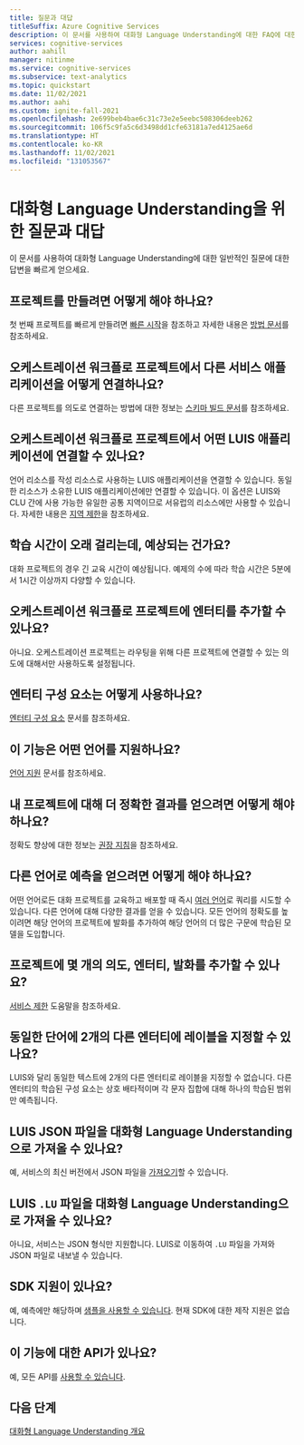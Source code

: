 ```yaml
---
title: 질문과 대답
titleSuffix: Azure Cognitive Services
description: 이 문서를 사용하여 대화형 Language Understanding에 대한 FAQ에 대한 답변을 빠르게 얻으세요.
services: cognitive-services
author: aahill
manager: nitinme
ms.service: cognitive-services
ms.subservice: text-analytics
ms.topic: quickstart
ms.date: 11/02/2021
ms.author: aahi
ms.custom: ignite-fall-2021
ms.openlocfilehash: 2e699beb4bae6c31c73e2e5eebc508306deeb262
ms.sourcegitcommit: 106f5c9fa5c6d3498dd1cfe63181a7ed4125ae6d
ms.translationtype: HT
ms.contentlocale: ko-KR
ms.lasthandoff: 11/02/2021
ms.locfileid: "131053567"
---
```

# <a name="frequently-asked-questions-for-conversational-language-understanding"></a>대화형 Language Understanding을 위한 질문과 대답

이 문서를 사용하여 대화형 Language Understanding에 대한 일반적인 질문에 대한 답변을 빠르게 얻으세요.

## <a name="how-do-i-create-a-project"></a>프로젝트를 만들려면 어떻게 해야 하나요?

첫 번째 프로젝트를 빠르게 만들려면 [빠른 시작](./quickstart.md)을 참조하고 자세한 내용은 [방법 문서](./how-to/create-project.md)를 참조하세요. 

## <a name="how-do-i-connect-other-service-applications-in-orchestration-workflow-projects"></a>오케스트레이션 워크플로 프로젝트에서 다른 서비스 애플리케이션을 어떻게 연결하나요?

다른 프로젝트를 의도로 연결하는 방법에 대한 정보는 [스키마 빌드 문서](./how-to/build-schema.md#build-project-schema-for-orchestration-workflow-projects)를 참조하세요.

## <a name="which-luis-applications-can-i-connect-to-in-orchestration-workflow-projects"></a>오케스트레이션 워크플로 프로젝트에서 어떤 LUIS 애플리케이션에 연결할 수 있나요?

언어 리소스를 작성 리소스로 사용하는 LUIS 애플리케이션을 연결할 수 있습니다. 동일한 리소스가 소유한 LUIS 애플리케이션에만 연결할 수 있습니다. 이 옵션은 LUIS와 CLU 간에 사용 가능한 유일한 공통 지역이므로 서유럽의 리소스에만 사용할 수 있습니다. 자세한 내용은 [지역 제한](./service-limits.md#region-limits)을 참조하세요. 

## <a name="training-is-taking-a-long-time-is-this-expected"></a>학습 시간이 오래 걸리는데, 예상되는 건가요?

대화 프로젝트의 경우 긴 교육 시간이 예상됩니다. 예제의 수에 따라 학습 시간은 5분에서 1시간 이상까지 다양할 수 있습니다. 

## <a name="can-i-add-entities-to-orchestration-workflow-projects"></a>오케스트레이션 워크플로 프로젝트에 엔터티를 추가할 수 있나요?

아니요. 오케스트레이션 프로젝트는 라우팅을 위해 다른 프로젝트에 연결할 수 있는 의도에 대해서만 사용하도록 설정됩니다. 

## <a name="how-do-i-use-entity-components"></a>엔터티 구성 요소는 어떻게 사용하나요?

[엔터티 구성 요소](./concepts/entity-components.md) 문서를 참조하세요.

## <a name="which-languages-are-supported-in-this-feature"></a>이 기능은 어떤 언어를 지원하나요?

[언어 지원](./language-support.md) 문서를 참조하세요.

## <a name="how-do-i-get-more-accurate-results-for-my-project"></a>내 프로젝트에 대해 더 정확한 결과를 얻으려면 어떻게 해야 하나요?

정확도 향상에 대한 정보는 [권장 지침](./how-to/build-schema.md#guidelines-and-recommendations)을 참조하세요.

## <a name="how-do-i-get-predictions-in-different-languages"></a>다른 언어로 예측을 얻으려면 어떻게 해야 하나요?

어떤 언어로든 대화 프로젝트를 교육하고 배포할 때 즉시 [여러 언어](./concepts/multiple-languages.md)로 쿼리를 시도할 수 있습니다. 다른 언어에 대해 다양한 결과를 얻을 수 있습니다. 모든 언어의 정확도를 높이려면 해당 언어의 프로젝트에 발화를 추가하여 해당 언어의 더 많은 구문에 학습된 모델을 도입합니다.

## <a name="how-many-intents-entities-utterances-can-i-add-to-a-project"></a>프로젝트에 몇 개의 의도, 엔터티, 발화를 추가할 수 있나요?

[서비스 제한](./service-limits.md) 도움말을 참조하세요. 

## <a name="can-i-label-the-same-word-as-2-different-entities"></a>동일한 단어에 2개의 다른 엔터티에 레이블을 지정할 수 있나요?

LUIS와 달리 동일한 텍스트에 2개의 다른 엔터티로 레이블을 지정할 수 없습니다. 다른 엔터티의 학습된 구성 요소는 상호 배타적이며 각 문자 집합에 대해 하나의 학습된 범위만 예측됩니다.

## <a name="can-i-import-a-luis-json-file-into-conversational-language-understanding"></a>LUIS JSON 파일을 대화형 Language Understanding으로 가져올 수 있나요?

예, 서비스의 최신 버전에서 JSON 파일을 [가져오기](./concepts/backwards-compatibility.md)할 수 있습니다.

## <a name="can-i-import-a-luis-lu-file-into-conversational-language-understanding"></a>LUIS `.LU` 파일을 대화형 Language Understanding으로 가져올 수 있나요?

아니요, 서비스는 JSON 형식만 지원합니다. LUIS로 이동하여 `.LU` 파일을 가져와 JSON 파일로 내보낼 수 있습니다. 

## <a name="is-there-any-sdk-support"></a>SDK 지원이 있나요?

예, 예측에만 해당하며 [샘플을 사용할 수 있습니다](https://aka.ms/cluSampleCode). 현재 SDK에 대한 제작 지원은 없습니다.

## <a name="are-there-apis-for-this-feature"></a>이 기능에 대한 API가 있나요?

예, 모든 API를 [사용할 수 있습니다](https://aka.ms/clu-apis).

## <a name="next-steps"></a>다음 단계

[대화형 Language Understanding 개요](overview.md)
